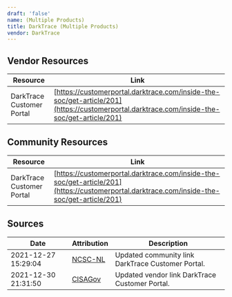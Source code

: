 ```yaml
---
draft: 'false'
name: (Multiple Products)
title: DarkTrace (Multiple Products)
vendor: DarkTrace
---
```


## Vendor Resources
| Resource | Link |
| --- | --- |
| DarkTrace Customer Portal | [https://customerportal.darktrace.com/inside-the-soc/get-article/201](https://customerportal.darktrace.com/inside-the-soc/get-article/201) |

## Community Resources
| Resource | Link |
| --- | --- |
| DarkTrace Customer Portal | [https://customerportal.darktrace.com/inside-the-soc/get-article/201](https://customerportal.darktrace.com/inside-the-soc/get-article/201) |


## Sources
| Date | Attribution | Description |
| --- | --- | --- |
| 2021-12-27 15:29:04 | [NCSC-NL](https://github.com/NCSC-NL/log4shell/blob/main/software/README.md) | Updated community link DarkTrace Customer Portal.  |
| 2021-12-30 21:31:50 | [CISAGov](https://raw.githubusercontent.com/cisagov/log4j-affected-db/develop/README.md) | Updated vendor link DarkTrace Customer Portal.  |
